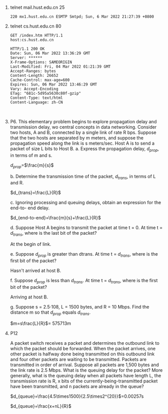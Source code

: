 1. telnet mail.hust.edu.cn 25

   ```
   220 mx1.hust.edu.cn ESMTP Smtpd; Sun, 6 Mar 2022 21:27:39 +0800 
   ```

     

2. telnet cs.hust.edu.cn 80

   ```
   GET /index.htm HTTP/1.1 
   host:cs.hust.edu.cn   
   ```

   ```
   HTTP/1.1 200 OK
   Date: Sun, 06 Mar 2022 13:36:29 GMT
   Server: ******
   X-Frame-Options: SAMEORIGIN
   Last-Modified: Fri, 04 Mar 2022 01:21:39 GMT
   Accept-Ranges: bytes
   Content-Length: 26652
   Cache-Control: max-age=600                         
   Expires: Sun, 06 Mar 2022 13:46:29 GMT                                       
   Vary: Accept-Encoding                                                         
   ETag: "681c-5d95a5630c80f-gzip"                                               
   Content-Type: text/html                                                       
   Content-Language: zh-CN 
   ```

   ​           

3. P6. This elementary problem begins to explore propagation delay and transmission delay, wo central concepts in data networking. Consider two hosts, A and B, connected by a single link of rate R bps. Suppose that the two hosts are separated by m meters, and suppose the propagation speed along the link is s meters/sec. Host A is to send a packet of size L bits to Host B.
   a. Express the propagation delay, $d_{prop}$, in terms of m and s.

   $d_{prop}$=$\frac{m}{s}$

   b. Determine the transmission time of the packet, $d_{trans}$, in terms of L and R.

   $d_{trans}=\frac{L}{R}$

   c. Ignoring processing and queuing delays, obtain an expression for the end-to-
   end delay.

   $d_{end-to-end}=\frac{m}{s}+\frac{L}{R}$

   d. Suppose Host A begins to transmit the packet at time t = 0. At time t =
   $d_{trans}$, where is the last bit of the packet?

   At the begin of link.

   e. Suppose $d_{prop}$ is greater than dtrans. At time t = $d_{trans}$, where is the first
   bit of the packet?

   Hasn't arrived at host B.

   f. Suppose $d_{prop}$ is less than $d_{trans}$. At time t = $d_{trans}$, where is the first bit of
   the packet?

   Arriving at host B.

   g. Suppose s = 2.5$\cdot$108, L = 1500 bytes, and R = 10 Mbps. Find the
   distance m so that $d_{prop}$ equals $d_{trans}$.

   $m=s\frac{L}{R}$= 575713m



4. P12

   A packet switch receives a packet and determines the outbound link to which
   the packet should be forwarded. When the packet arrives, one other packet is
   halfway done being transmitted on this outbound link and four other packets are
   waiting to be transmitted. Packets are transmitted in order of arrival. Suppose
   all packets are 1,500 bytes and the link rate is 2.5 Mbps. What is the queuing
   delay for the packet? More generally, what is the queuing delay when all packets
   have length L, the transmission rate is R, x bits of the currently-being-transmitted
   packet have been transmitted, and n packets are already in the queue?

   $d_{queue}=\frac{4.5\times1500}{2.5\times2^{20}}$=0.00257s

   $d_{queue}=\frac{x+nL}{R}$

   